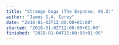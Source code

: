 ```yaml
---
title: "Strange Dogs (The Expanse, #6.5)"
author: "James S.A. Corey"
date: "2018-01-02T12:00:00+01:00"
started: "2018-01-02T12:00:00+01:00"
finished: "2018-01-04T12:00:00+01:00"
---
```

